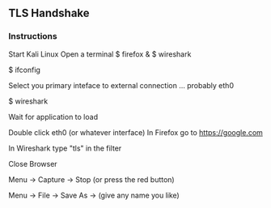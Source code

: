 ## TLS Handshake

### Instructions

Start Kali Linux
Open a terminal
$ firefox &
$ wireshark


$ ifconfig

Select you primary inteface to external connection ... probably eth0

$ wireshark

Wait for application to load

Double click eth0 (or whatever interface)
In Firefox go to https://google.com

In Wireshark type "tls" in the filter

Close Browser

Menu -> Capture -> Stop (or press the red button)

Menu -> File -> Save As -> (give any name you like)
